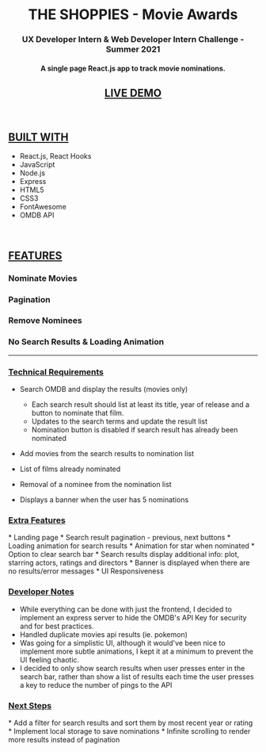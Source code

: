 <h1 align="center"><b>THE SHOPPIES - Movie Awards</b></h1>

<h3 align="center"><b>UX Developer Intern & Web Developer
Intern Challenge - Summer 2021</b></h3>


<h4 align="center"> A single page React.js app to track movie nominations.</h4>
<h2 align="center"><b><a href="http://grace-chung-the-shoppies.herokuapp.com/">
 LIVE DEMO </a></b></h2>
<br>  

<h2><b><ins>BUILT WITH</ins></b></h2>

* React.js, React Hooks
* JavaScript
* Node.js
* Express
* HTML5
* CSS3
* FontAwesome
* OMDB API

<br>

<h2><b><ins>FEATURES</ins></b></h2>

<h3>Nominate Movies</h3>



<h3>Pagination</h3>



<h3>Remove Nominees</h3>




<h3>No Search Results & Loading Animation</h3>


<hr>

<h3><b><ins>Technical Requirements</ins></b></h3>

* Search OMDB and display the results (movies only)
    * Each search result should list at least its title, year of release and a button to nominate
that film.
    * Updates to the search terms and update the result list
    * Nomination button is disabled if search result has already been nominated

* Add movies from the search results to nomination list
* List of films already nominated
* Removal of a nominee from the nomination list
* Displays a banner when the user has 5 nominations

<h3><b><ins>Extra Features</ins></b></h3>
* Landing page
* Search result pagination - previous, next buttons
* Loading animation for search results
* Animation for star when nominated
* Option to clear search bar 
* Search results display additional info: plot, starring actors, ratings and directors
* Banner is displayed when there are no results/error messages
* UI Responsiveness


<h3><b><ins>Developer Notes</ins></b></h3>

* While everything can be done with just the frontend, 
I decided to implement an express server to hide the OMDB's API Key
for security and for best practices.
* Handled duplicate movies api results (ie. pokemon)
* Was going for a simplistic UI, although it would've been nice to implement more subtle animations, 
I kept it at a minimum to prevent the UI feeling chaotic.
* I decided to only show search results when user presses enter in the search bar, rather than show a list of results each time
the user presses a key to reduce the number of pings to the API

<h3><b><ins>Next Steps</ins></b></h3>
* Add a filter for search results and sort them by most recent year or rating
* Implement local storage to save nominations
* Infinite scrolling to render more results instead of pagination